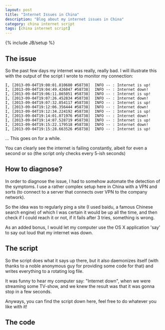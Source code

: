 ```yaml
---
layout: post
title: "Internet Issues in China"
description: "Blog about my internet issues in China"
category: china internet script
tags: [china internet script]
---
```

{% include JB/setup %}

## The issue

So the past few days my internet was really, really bad. I will illustrate this with the output of the script I wrote to monitor my connection:

	I, [2013-09-04T19:00:01.810680 #58738]  INFO -- : Internet is up!
	I, [2013-09-04T19:04:49.426047 #58738]  INFO -- : Internet down!
	I, [2013-09-04T19:06:11.865051 #58738]  INFO -- : Internet is up!
	I, [2013-09-04T19:07:26.452834 #58738]  INFO -- : Internet down!
	I, [2013-09-04T19:07:32.854117 #58738]  INFO -- : Internet is up!
	I, [2013-09-04T19:12:06.356444 #58738]  INFO -- : Internet down!
	I, [2013-09-04T19:12:34.224192 #58738]  INFO -- : Internet is up!
	I, [2013-09-04T19:14:01.071976 #58738]  INFO -- : Internet down!
	I, [2013-09-04T19:14:07.528719 #58738]  INFO -- : Internet is up!
	I, [2013-09-04T19:15:22.179518 #58738]  INFO -- : Internet down!
	I, [2013-09-04T19:15:28.663526 #58738]  INFO -- : Internet is up!


... This goes on for a while.

You can clearly see the internet is failing constantly, albeit for even a second or so (the script only checks every 5-ish seconds)

## How to diagnose?

In order to diagnose the issue, I had to somehow automate the detection of the symptoms. I use a rather complex setup here in China with a VPN and sorts (to connect to a server that connects over VPN to the company network).

So the idea was to regularly ping a site (I used baidu, a famous Chinese search engine) of which I was certain it would be up all the time, and then check if I could reach it or not, if it fails after 3 tries, something is wrong. 

As an added bonus, I would let my computer use the OS X application 'say' to say out loud that my internet was down.

## The script

So the script does what it says up there, but it also daemonizes itself (with thanks to a noble anonymous guy for providing some code for that) and writes everything to a rotating log file. 

It was funny to hear my computer say: "Internet down", when we were streaming some TV-show, and we knew the result was that it was gonna stop in a few seconds.

Anyways, you can find the script down here, feel free to do whatever you like with it!

## The code

<script src="https://gist.github.com/kvannotten/6433327.js"></script>

